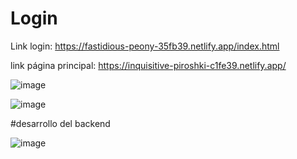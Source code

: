 # Login


Link login: https://fastidious-peony-35fb39.netlify.app/index.html

link página principal:
https://inquisitive-piroshki-c1fe39.netlify.app/

![image](https://github.com/user-attachments/assets/b0d46461-601a-4e9c-a892-e28c694f85c3)

![image](https://github.com/user-attachments/assets/005cce49-b3a4-4fca-b970-35f30760fb21)


#desarrollo del backend

![image](https://github.com/user-attachments/assets/def658e0-3913-45cc-9216-c5ec6f8ea0d5)

